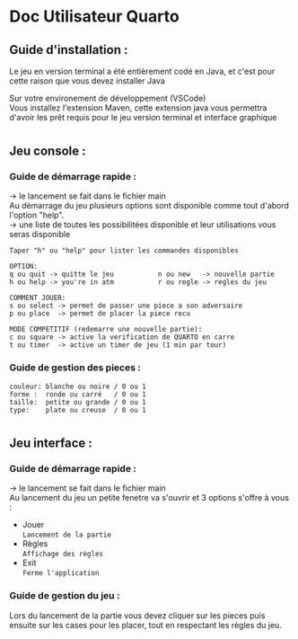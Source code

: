 # Doc Utilisateur Quarto

## Guide d'installation :

Le jeu en version terminal a été entièrement codé en Java, et c'est pour cette raison que vous devez installer Java 

Sur votre environement de développement (VSCode)  
Vous installez l'extension Maven, cette extension java vous permettra d'avoir les prêt requis pour le jeu version terminal et interface graphique  
#
## Jeu console :

### Guide de démarrage rapide :

-> le lancement se fait dans le fichier main   
Au démarrage du jeu plusieurs options sont disponible comme tout d'abord l'option "help".  
-> une liste de toutes les possibilitées disponible et leur utilisations vous seras disponible

    Taper "h" ou "help" pour lister les commandes disponibles

    OPTION:
    q ou quit -> quitte le jeu           n ou new   -> nouvelle partie
    h ou help -> you're in atm           r ou regle -> regles du jeu

    COMMENT JOUER:
    s ou select -> permet de passer une piece a son adversaire
    p ou place  -> permet de placer la piece recu

    MODE COMPETITIF (redemarre une nouvelle partie):
    c ou square -> active la verification de QUARTO en carre
    t ou timer  -> active un timer de jeu (1 min par tour)


### Guide de gestion des pieces :

    couleur: blanche ou noire / 0 ou 1
    forme :  ronde ou carré   / 0 ou 1
    taille:  petite ou grande / 0 ou 1
    type:    plate ou creuse  / 0 ou 1

#

## Jeu interface :

### Guide de démarrage rapide :

-> le lancement se fait dans le fichier main  
Au lancement du jeu un petite fenetre va s'ouvrir et 3 options s'offre à vous :

* Jouer  
`Lancement de la partie `
* Règles  
`Affichage des règles `
* Exit  
`Ferme l'application `

### Guide de gestion du jeu :

Lors du lancement de la partie vous devez cliquer sur les pieces puis ensuite sur les cases pour les placer, tout en respectant les règles du jeu.



